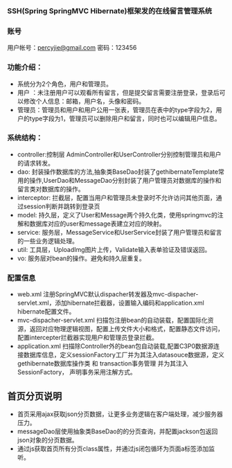 ### SSH(Spring SpringMVC Hibernate)框架发的在线留言管理系统

### 账号
 用户帐号：percyjie@gmail.com  密码：123456

### 功能介绍：
- 系统分为2个角色，用户和管理员。
- 用户 ：未注册用户可以观看所有留言，但是提交留言需要注册登录，登录后可以修改个人信息：邮箱，用户名，头像和密码。
- 管理员：管理员和用户和用户公用一张表，管理员在表中的type字段为2，用户的type字段为1，管理员可以删除用户和留言，同时也可以编辑用户信息。

### 系统结构：
- controller:控制层 AdminController和UserController分别控制管理员和用户的请求转发。
- dao: 封装操作数据库的方法,抽象类BaseDao封装了gethibernateTemplate常用的操作,UserDao和MessageDao分别封装了用户管理员对数据库的操作和留言类对数据库的操作。
- interceptor: 拦截层，配置当用户和管理员未登录时不允许访问其他页面，通过session判断并跳转到登录页
- model: 持久层，定义了User和Message两个持久化类，使用springmvc的注解和数据库对应的user和message表建立对应的映射。
- service: 服务层，MessageService和UserService封装了用户管理员和留言的一些业务逻辑处理。
- util: 工具层，UploadImg图片上传，Validate输入表单验证及错误返回。
- vo: 服务层对bean的操作。避免和持久层重复。

### 配置信息
- web.xml  注册SpringMVC默认dispacher转发器及mvc-dispacher-servlet.xml，添加hibernate拦截器，设置输入编码和application.xml hibernate配置文件。
- mvc-dispacher-servlet.xml 扫描包注册bean的自动装载，配置国际化资源，返回对应物理逻辑视图，配置上传文件大小和格式，配置静态文件访问，配置intercepter拦截器实现用户和管理员登录拦截。
- application.xml 扫描除Controller外的bean包自动装载,配置C3P0数据源连接数据库信息，定义sessionFactory工厂并为其注入datasouce数据源，定义gethibernate数据库操作类 和 transaction事务管理 并为其注入SessionFactory， 声明事务采用注解方式。

## 首页分页说明
- 首页采用ajax获取json分页数据，让更多业务逻辑在客户端处理，减少服务器压力。
- messageDao层使用抽象类BaseDao的的分页查询，并配置jackson包返回json对象的分页数据。
- 通过js获取首页所有分页class属性，并通过js闭包循环为页面a标签添加监听。

